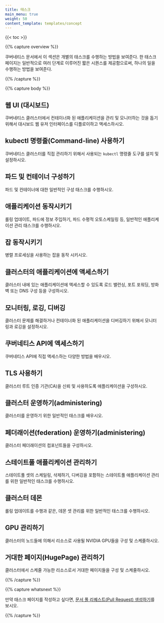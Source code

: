 ```yaml
---
title: 태스크
main_menu: true
weight: 50
content_template: templates/concept
---
```


{{< toc >}}

{{% capture overview %}}

쿠버네티스 문서에서 이 섹션은 개별의 태스크를 수행하는 방법을 
보여준다. 한 태스크 페이지는 일반적으로 여러 단계로 이루어진 짧은 
시퀀스를 제공함으로써, 하나의 일을 수행하는 방법을 보여준다.

{{% /capture %}}

{{% capture body %}}

## 웹 UI (대시보드)

쿠버네티스 클러스터에서 컨테이너화 된 애플리케이션을 관리 및 모니터하는 것을 돕기 위해서 대시보드 웹 유저 인터페이스를 디플로이하고 액세스하시오.

## kubectl 명령줄(Command-line) 사용하기

쿠버네티스 클러스터를 직접 관리하기 위해서 사용되는 `kubectl` 명령줄 도구를 설치 및 설정하시오.

## 파드 및 컨테이너 구성하기

파드 및 컨테이너에 대한 일반적인 구성 태스크를 수행하시오.

## 애플리케이션 동작시키기

롤링 업데이트, 파드에 정보 주입하기, 파드 수평적 오토스케일링 등, 일반적인 애플리케이션 관리 태스크를 수행하시오.

## 잡 동작시키기

병렬 프로세싱을 사용하는 잡을 동작 시키시오.

## 클러스터의 애플리케이션에 액세스하기

클러스터 내에 있는 애플리케이션에 액세스할 수 있도록 로드 밸런싱, 포트 포워딩, 방화벽 또는 DNS 구성 등을 구성하시오.

## 모니터링, 로깅, 디버깅

클러스터 문제를 해결하거나 컨테이너화 된 애플리케이션을 디버깅하기 위해서 모니터링과 로깅을 설정하시오.

## 쿠버네티스 API에 액세스하기

쿠버네티스 API에 직접 액세스하는 다양한 방법을 배우시오.

## TLS 사용하기

클러스터 루트 인증 기관(CA)을 신뢰 및 사용하도록 애플리케이션을 구성하시오.

## 클러스터 운영하기(administering)

클러스터를 운영하기 위한 일반적인 태스크를 배우시오.

## 페더래이션(federation) 운영하기(administering)

클러스터 페더래이션의 컴포넌트들을 구성하시오.

## 스테이트풀 애플리케이션 관리하기

스테이트풀 셋의 스케일링, 삭제하기, 디버깅을 포함하는 스테이트풀 애플리케이션 관리를 위한 일반적인 태스크를 수행하시오.

## 클러스터 데몬

롤링 업데이트를 수행과 같은, 데몬 셋 관리를 위한 일반적인 태스크를 수행하시오.

## GPU 관리하기

클러스터의 노드들에 의해서 리소스로 사용될 NVIDIA GPU들을 구성 및 스케줄하시오.

## 거대한 페이지(HugePage) 관리하기

클러스터에서 스케줄 가능한 리소스로서 거대한 페이지들을 구성 및 스케줄하시오.

{{% /capture %}}

{{% capture whatsnext %}}

만약 태스크 페이지를 작성하고 싶다면, 
[문서 풀 리퀘스트(Pull Request) 생성하기](/docs/home/contribute/create-pull-request/)를 보시오.

{{% /capture %}}
